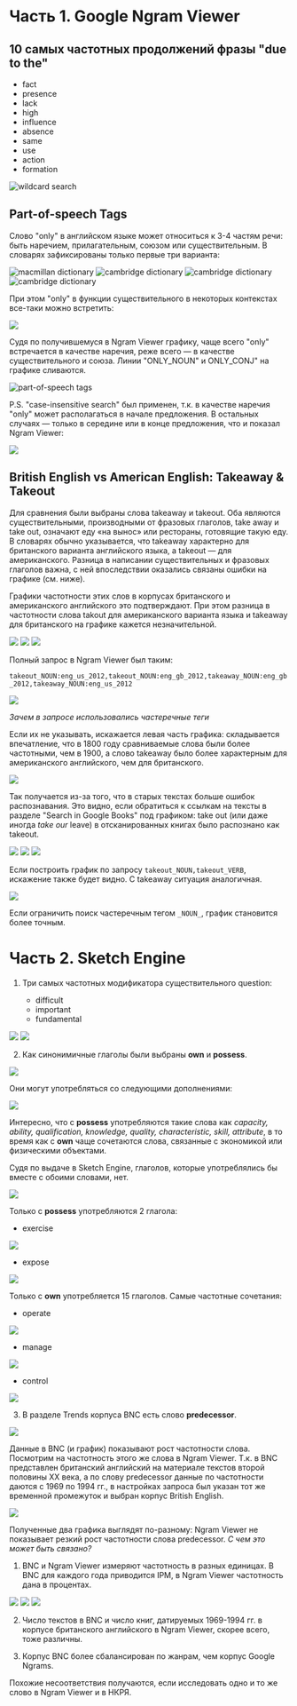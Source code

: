 # Часть 1. Google Ngram Viewer

## 10 самых частотных продолжений фразы "due to the"

 - fact
 - presence
 - lack
 - high
 - influence
 - absence
 - same
 - use
 - action
 - formation

![](https://github.com/ElizabethDolgikh/hw6/blob/master/NgramViewer_1.png "wildcard search")

## Part-of-speech Tags

Слово "only" в английском языке может относиться к 3-4 частям речи: быть наречием, прилагательным, союзом или существительным. В словарях зафиксированы только первые три варианта:

![](https://github.com/ElizabethDolgikh/hw6/blob/master/additional_pic_1.png "macmillan dictionary")
![](https://github.com/ElizabethDolgikh/hw6/blob/master/additional_pic_2.png "cambridge dictionary")
![](https://github.com/ElizabethDolgikh/hw6/blob/master/additional_pic_3.png "cambridge dictionary")
![](https://github.com/ElizabethDolgikh/hw6/blob/master/additional_pic_4.png "cambridge dictionary")

При этом "only" в функции существительного в некоторых контекстах все-таки можно встретить:

![](https://github.com/ElizabethDolgikh/hw6/blob/master/additional_pic_5.png)

Судя по получившемуся в Ngram Viewer графику, чаще всего "only" встречается в качестве наречия, реже всего — в качестве существительного и союза. Линии "ONLY_NOUN" и ONLY_CONJ" на графике сливаются.

![](https://github.com/ElizabethDolgikh/hw6/blob/master/NgramViewer_2.png "part-of-speech tags")

P.S. "case-insensitive search" был применен, т.к. в качестве наречия "only" может располагаться в начале предложения. В остальных случаях — только в середине или в конце предложения, что и показал Ngram Viewer:

![](https://github.com/ElizabethDolgikh/hw6/blob/master/NgramViewer2_comment.png)

## British English vs American English: Takeaway & Takeout

Для сравнения были выбраны слова takeaway и takeout. Оба являются существительными, производными от фразовых глаголов, take away и take out, означают еду «на вынос» или рестораны, готовящие такую еду. В словарях обычно указывается, что takeaway характерно для британского варианта английского языка, а takeout — для американского. Разница в написании существительных и фразовых глаголов важна, с ней впоследствии оказались связаны ошибки на графике (см. ниже).

Графики частотности этих слов в корпусах британского и американского английского это подтверждают. При этом разница в частотности слова takout для американского варианта языка и takeaway для британского на графике кажется незначительной.

![](https://github.com/ElizabethDolgikh/hw6/blob/master/NgramViewer_3(1).png)
![](https://github.com/ElizabethDolgikh/hw6/blob/master/NgramViewer_3(2).png)
![](https://github.com/ElizabethDolgikh/hw6/blob/master/NgramViewer_3(3).png)

Полный запрос в Ngram Viewer был таким:

`takeout_NOUN:eng_us_2012,takeout_NOUN:eng_gb_2012,takeaway_NOUN:eng_gb_2012,takeaway_NOUN:eng_us_2012`

![](https://github.com/ElizabethDolgikh/hw6/blob/master/NgramViewer_3(4).png)

_Зачем в запросе использовались частеречные теги_

Если их не указывать, искажается левая часть графика: складывается впечатление, что в 1800 году сравниваемые слова были более частотными, чем в 1900, а слово takeaway было более характерным для американского английского, чем для британского. 

![](https://github.com/ElizabethDolgikh/hw6/blob/master/NgramViewer_3(5).png)

Так получается из-за того, что в старых текстах больше ошибок распознавания. Это видно, если обратиться к ссылкам на тексты в разделе "Search in Google Books" под графиком: take out (или даже иногда _take our_ leave) в отсканированных книгах было распознано как takeout. 

![](https://github.com/ElizabethDolgikh/hw6/blob/master/takeaway_1.png)
![](https://github.com/ElizabethDolgikh/hw6/blob/master/takeaway_2.png)
![](https://github.com/ElizabethDolgikh/hw6/blob/master/takeaway_3.png)

Если построить график по запросу `takeout_NOUN,takeout_VERB`, искажение также будет видно. С takeaway ситуация аналогичная.

![](https://github.com/ElizabethDolgikh/hw6/blob/master/takeout%20verb%20or%20noun.png)

Если ограничить поиск частеречным тегом `_NOUN_`, график становится более точным.

# Часть 2. Sketch Engine

1. Три самых частотных модификатора существительного question:

   - difficult
   - important
   - fundamental

![](https://github.com/ElizabethDolgikh/hw6/blob/master/SketchEngine_1.png)
![](https://github.com/ElizabethDolgikh/hw6/blob/master/SketchEngine_2.png)

2. Как синонимичные глаголы были выбраны __own__ и __possess__. 

![](https://github.com/ElizabethDolgikh/hw6/blob/master/SketchEngine_3.png)

Они могут употребляться со следующими дополнениями:

![](https://github.com/ElizabethDolgikh/hw6/blob/master/SketchEngine_4.png)

Интересно, что с __possess__ употребляются такие слова как _capacity, ability, qualification, knowledge, quality, characteristic, skill, attribute_, в то время как с __own__ чаще сочетаются слова, связанные с экономикой или физическими объектами.

Судя по выдаче в Sketch Engine, глаголов, которые употреблялись бы вместе с обоими словами, нет. 

![](https://github.com/ElizabethDolgikh/hw6/blob/master/SketchEngine_5.png)

Только с __possess__ употребляются 2 глагола:

- exercise

![](https://github.com/ElizabethDolgikh/hw6/blob/master/SketchEngine_6.png)

- expose

![](https://github.com/ElizabethDolgikh/hw6/blob/master/SketchEngine_7.png)

Только с __own__ употребляется 15 глаголов. Самые частотные сочетания:

- operate

![](https://github.com/ElizabethDolgikh/hw6/blob/master/SketchEngine_8.png)

- manage

![](https://github.com/ElizabethDolgikh/hw6/blob/master/SketchEngine_9.png)

- control

![](https://github.com/ElizabethDolgikh/hw6/blob/master/SketchEngine_10.png)

3. В разделе Trends корпуса BNC есть слово __predecessor__.

![](https://github.com/ElizabethDolgikh/hw6/blob/master/SketchEngine_11.png)

Данные в BNC (и график) показывают рост частотности слова. Посмотрим на частотность этого же слова в Ngram Viewer. Т.к. в BNC представлен британский английский на материале текстов второй половины XX века, а по слову predecessor данные по частотности даются с 1969 по 1994 гг., в настройках запроса был указан тот же временной промежуток и выбран корпус British English.

![](https://github.com/ElizabethDolgikh/hw6/blob/master/NgramViewer_predecessor(1).png)

Полученные два графика выглядят по-разному: Ngram Viewer не показывает резкий рост частотности слова predecessor. _С чем это может быть связано?_

1) BNC и Ngram Viewer измеряют частотность в разных единицах. В BNC для каждого года приводится IPM, в Ngram Viewer частотность дана в процентах.

![](https://github.com/ElizabethDolgikh/hw6/blob/master/comparison_1.png)
![](https://github.com/ElizabethDolgikh/hw6/blob/master/comparison_2.png)
![](https://github.com/ElizabethDolgikh/hw6/blob/master/comparison_3.png)

2) Число текстов в BNC и число книг, датируемых 1969-1994 гг. в корпусе британского английского в Ngram Viewer, скорее всего, тоже различны.

3) Корпус BNC более сбалансирован по жанрам, чем корпус Google Ngrams.

Похожие несоответствия получаются, если исследовать одно и то же слово в Ngram Viewer и в НКРЯ. 

